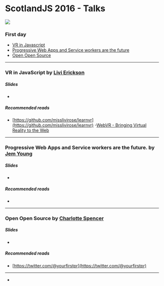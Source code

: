 # ScotlandJS 2016 - Talks

![](https://cdn.rawgit.com/fforres/ScotlandJS/master/small-logo.png)

### First day
- [VR in Javascript](#vr-in-javascript)
- [Progressive Web Apps and Service workers are the future](#service-workers)
- [Open Open Source](#open-open-source)



-----




### <a name="vr-in-javascript"></a>VR in JavaScript by [Livi Erickson](https://twitter.com/@misslivirose)

##### Slides
- []()

##### Recommended reads
- [https://github.com/misslivirose/learnvr](https://github.com/misslivirose/learnvr)
-[WebVR - Bringing Virtual Reality to the Web](https://webvr.info/)




-----




### <a name="service-workers"></a>Progressive Web Apps and Service workers are the future. by [Jem Young](https://twitter.com/@jemyoung)

##### Slides
- []()

##### Recommended reads
- []()





-----




### <a name="open-open-source"></a>Open Open Source by [Charlotte Spencer](https://twitter.com/@charlotteis)

##### Slides
- []()

##### Recommended reads
- [https://twitter.com/@yourfirstpr](https://twitter.com/@yourfirstpr)




-----
- [](#)
